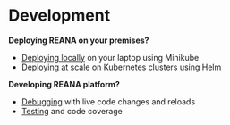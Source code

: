 # Development

**Deploying REANA on your premises?**

- [Deploying locally](deploying-locally) on your laptop using Minikube
- [Deploying at scale](deploying-at-scale) on Kubernetes clusters using Helm

**Developing REANA platform?**

- [Debugging](debugging) with live code changes and reloads
- [Testing](testing) and code coverage
